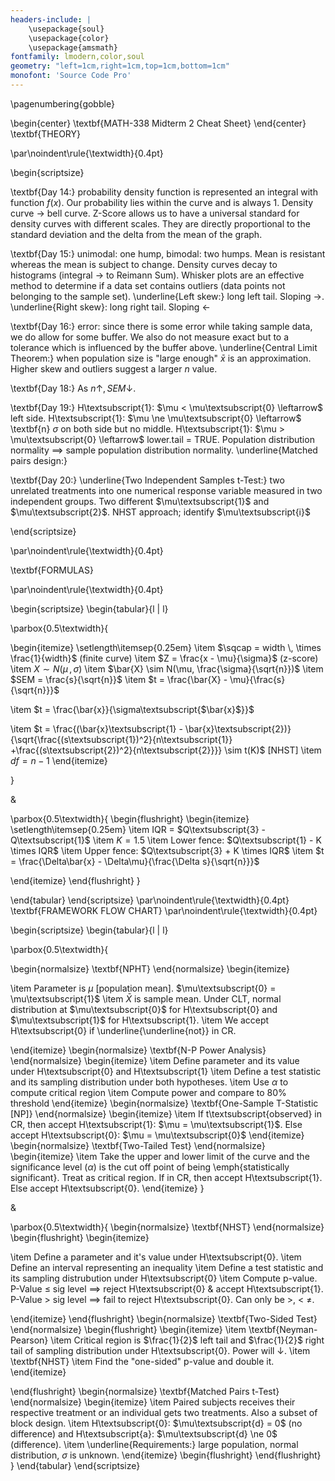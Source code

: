 ```yaml
---
headers-include: |
	\usepackage{soul}
	\usepackage{color}
	\usepackage{amsmath}
fontfamily: lmodern,color,soul
geometry: "left=1cm,right=1cm,top=1cm,bottom=1cm"
monofont: 'Source Code Pro'
---
```


\pagenumbering{gobble}

\begin{center}
\textbf{MATH-338 Midterm 2 Cheat Sheet}
\end{center}
\textbf{THEORY}

\par\noindent\rule{\textwidth}{0.4pt}

\begin{scriptsize}

\textbf{Day 14:} probability density function is represented an integral with function $f(x)$. Our probability lies within the curve and is always 1. Density curve $\rightarrow$ bell curve. Z-Score allows us to have a universal standard for density curves with different scales. They are directly proportional to the standard deviation and the delta from the mean of the graph.

\textbf{Day 15:} unimodal: one hump, bimodal: two humps. Mean is resistant whereas the mean is subject to change. Density curves decay to histograms (integral $\rightarrow$ to Reimann Sum). Whisker plots are an effective method to determine if a data set contains outliers (data points not belonging to the sample set). \underline{Left skew:} long left tail. Sloping $\rightarrow$. \underline{Right skew}: long right tail. Sloping $\leftarrow$

\textbf{Day 16:} error: since there is some error while taking sample data, we do allow for some buffer. We also do not measure exact but to a tolerance which is influenced by the buffer above. \underline{Central Limit Theorem:} when population size is "large enough" $\bar{x}$ is an approximation. Higher skew and outliers suggest a larger $n$ value.

\textbf{Day 18:} As $n \uparrow, \, SEM \downarrow$.

\textbf{Day 19:} H\textsubscript{1}: $\mu < \mu\textsubscript{0} \leftarrow$ left side. H\textsubscript{1}: $\mu \ne \mu\textsubscript{0} \leftarrow$ \textbf{n} $\sigma$ on both side but no middle. H\textsubscript{1}: $\mu > \mu\textsubscript{0} \leftarrow$ lower.tail = TRUE. Population distribution normality $\implies$ sample population distribution normality. \underline{Matched pairs design:}  

\textbf{Day 20:} \underline{Two Independent Samples t-Test:} two unrelated treatments into one numerical response variable measured in two independent groups. Two different $\mu\textsubscript{1}$ and $\mu\textsubscript{2}$. NHST approach; identify $\mu\textsubscript{i}$


\end{scriptsize}

\par\noindent\rule{\textwidth}{0.4pt}

\textbf{FORMULAS}

\par\noindent\rule{\textwidth}{0.4pt}

\begin{scriptsize}
\begin{tabular}{l | l}

\parbox{0.5\textwidth}{

\begin{itemize}
\setlength\itemsep{0.25em}
\item $\sqcap = width \, \times \frac{1}{width}$ (finite curve)
\item $Z = \frac{x - \mu}{\sigma}$ (z-score)
\item $X \sim N(\mu \, , \sigma)$
\item $\bar{X} \sim N(\mu, \frac{\sigma}{\sqrt{n}})$
\item $SEM = \frac{s}{\sqrt{n}}$
\item $t = \frac{\bar{X} - \mu}{\frac{s}{\sqrt{n}}}$

\item $t = \frac{\bar{x}}{\sigma\textsubscript{$\bar{x}$}}$

\item $t = \frac{(\bar{x}\textsubscript{1} - \bar{x}\textsubscript{2})}{\sqrt{\frac{(s\textsubscript{1})^2}{n\textsubscript{1}} +\frac{(s\textsubscript{2})^2}{n\textsubscript{2}}}} \sim t(K)$ [NHST]
\item $df = n-1$
\end{itemize}

}

&

\parbox{0.5\textwidth}{
\begin{flushright}
\begin{itemize}
\setlength\itemsep{0.25em}
\item IQR = $Q\textsubscript{3} - Q\textsubscript{1}$
\item $K = 1.5$
\item Lower fence: $Q\textsubscript{1} - K \times IQR$
\item Upper fence: $Q\textsubscript{3} + K \times IQR$
\item $t = \frac{\Delta\bar{x} - \Delta\mu}{\frac{\Delta s}{\sqrt{n}}}$

\end{itemize}
\end{flushright}
}

\end{tabular}
\end{scriptsize}
\par\noindent\rule{\textwidth}{0.4pt}
\textbf{FRAMEWORK FLOW CHART}
\par\noindent\rule{\textwidth}{0.4pt}

\begin{scriptsize}
\begin{tabular}{l | l}

\parbox{0.5\textwidth}{

\begin{normalsize}
\textbf{NPHT}
\end{normalsize}
\begin{itemize}

\item Parameter is $\mu$ [population mean]. $\mu\textsubscript{0} = \mu\textsubscript{1}$
\item $\bar{X}$ is sample mean. Under CLT, normal distribution at $\mu\textsubscript{0}$ for H\textsubscript{0} and $\mu\textsubscript{1}$ for H\textsubscript{1}.
\item We accept H\textsubscript{0} if \underline{\underline{not}} in CR.

\end{itemize}
\begin{normalsize}
\textbf{N-P Power Analysis}
\end{normalsize}
\begin{itemize}
\item Define parameter and its value under H\textsubscript{0} and H\textsubscript{1}
\item Define a test statistic and its sampling distribution under both hypotheses.
\item Use $\alpha$ to compute critical region
\item Compute power and compare to 80% threshold
\end{itemize}
\begin{normalsize}
\textbf{One-Sample T-Statistic [NP]}
\end{normalsize}
\begin{itemize}
\item If t\textsubscript{observed} in CR, then accept H\textsubscript{1}: $\mu = \mu\textsubscript{1}$. Else accept H\textsubscript{0}: $\mu = \mu\textsubscript{0}$
\end{itemize}
\begin{normalsize}
\textbf{Two-Tailed Test}
\end{normalsize}
\begin{itemize}
\item Take the upper and lower limit of the curve and the significance level ($\alpha$) is the cut off point of being \emph{statistically significant}. Treat as critical region. If in CR, then accept H\textsubscript{1}. Else accept H\textsubscript{0}.
\end{itemize}
}

&

\parbox{0.5\textwidth}{
\begin{normalsize}
\textbf{NHST}
\end{normalsize}
\begin{flushright}
\begin{itemize}

\item Define a parameter and it's value under H\textsubscript{0}.
\item Define an interval representing an inequality
\item Define a test statistic and its sampling distrubution under H\textsubscript{0}
\item Compute p-value. P-Value $\le$ sig level $\implies$ reject H\textsubscript{0} \& accept H\textsubscript{1}. P-Value > sig level $\implies$ fail to reject H\textsubscript{0}. Can only be >, < $\ne$.

\end{itemize}
\end{flushright}
\begin{normalsize}
\textbf{Two-Sided Test}
\end{normalsize}
\begin{flushright}
\begin{itemize}
\item \textbf{Neyman-Pearson}
\item Critical region is $\frac{1}{2}$ left tail and $\frac{1}{2}$ right tail of sampling distribution under H\textsubscript{0}. Power will $\downarrow$.
\item \textbf{NHST}
\item Find the "one-sided" p-value and double it.
\end{itemize}

\end{flushright}
\begin{normalsize}
\textbf{Matched Pairs t-Test}
\end{normalsize}
\begin{itemize}
\item Paired subjects receives their respective treatment or an individual gets two treatments. Also a subset of block design. 
\item H\textsubscript{0}: $\mu\textsubscript{d} = 0$ (no difference) and H\textsubscript{a}: $\mu\textsubscript{d} \ne 0$ (difference). 
\item \underline{Requirements:} large population, normal distribution, $\sigma$ is unknown. 
\end{itemize}
\begin{flushright}
\end{flushright}
}
\end{tabular}
\end{scriptsize}
